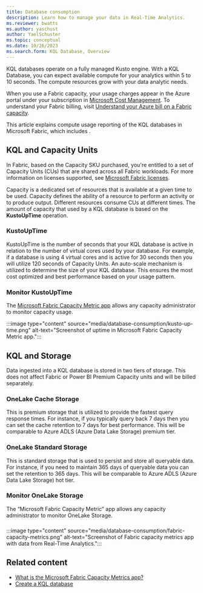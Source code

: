 ```yaml
---
title: Database consumption
description: Learn how to manage your data in Real-Time Analytics.
ms.reviewer: bwatts
ms.author: yaschust
author: YaelSchuster
ms.topic: conceptual
ms.date: 10/26/2023
ms.search.form: KQL Database, Overview
---
```


KQL databases operate on a fully managed Kusto engine. With a KQL Database, you can expect available compute for your analytics within 5 to 10 seconds. The compute resources grow with your data analytic needs.

When you use a Fabric capacity, your usage charges appear in the Azure portal under your subscription in [Microsoft Cost Management](/azure/cost-management-billing/cost-management-billing-overview). To understand your Fabric billing, visit [Understand your Azure bill on a Fabric capacity](../enterprise/azure-billing).

This article explains compute usage reporting of the KQL databases in Microsoft Fabric, which includes .

## KQL and Capacity Units

In Fabric, based on the Capacity SKU purchased, you're entitled to a set of Capacity Units (CUs) that are shared across all Fabric workloads. For more information on licenses supported, see [Microsoft Fabric licenses](../enterprise/licenses).

Capacity is a dedicated set of resources that is available at a given time to be used. Capacity defines the ability of a resource to perform an activity or to produce output. Different resources consume CUs at different times. The amount of capacity that used by a KQL database is based on the **KustoUpTime** operation.

### KustoUpTime

KustoUpTime is the number of seconds that your KQL database is active in relation to the number of virtual cores used by your database. For example, if a database is using 4 virtual cores and is active for 30 seconds then you will utilize 120 seconds of Capacity Units. An auto-scale mechanism is utilized to determine the size of your KQL database. This ensures the most cost optimized and best performance based on your usage pattern. 

### Monitor KustoUpTime

The [Microsoft Fabric Capacity Metric app](../enterprise/metrics-app) allows any capacity administrator to monitor capacity usage.

:::image type="content" source="media/database-consumption/kusto-up-time.png" alt-text="Screenshot of uptime in Microsoft Fabric Capacity Metric app.":::

## KQL and Storage

Data ingested into a KQL database is stored in two tiers of storage. This does not affect Fabric or Power BI Premium Capacity units and will be billed separately.

### OneLake Cache Storage

This is premium storage that is utilized to provide the fastest query response times. For instance, if you typically query back 7 days then you can set the cache retention to 7 days for best performance. This will be comparable to Azure ADLS (Azure Data Lake Storage) premium tier.

### OneLake Standard Storage

This is standard storage that is used to persist and store all queryable data. For instance, if you need to maintain 365 days of queryable data you can set the retention to 365 days. This will be comparable to Azure ADLS (Azure Data Lake Storage) hot tier.

### Monitor OneLake Storage

The “Microsoft Fabric Capacity Metric” app allows any capacity administrator to monitor OneLake Storage. 

### 

:::image type="content" source="media/database-consumption/fabric-capacity-metrics.png" alt-text="Screenshot of Fabric capacity metrics app with data from Real-Time Analytics.":::

## Related content

* [What is the Microsoft Fabric Capacity Metrics app?](../enterprise/metrics-app.md)
* [Create a KQL database](create-database.md)
